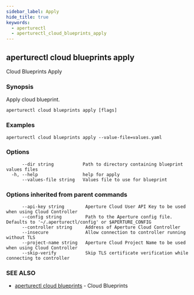 ```yaml
---
sidebar_label: Apply
hide_title: true
keywords:
  - aperturectl
  - aperturectl_cloud_blueprints_apply
---
```


<!-- markdownlint-disable -->

## aperturectl cloud blueprints apply

Cloud Blueprints Apply

### Synopsis

Apply cloud blueprint.

```
aperturectl cloud blueprints apply [flags]
```

### Examples

```
aperturectl cloud blueprints apply --value-file=values.yaml
```

### Options

```
      --dir string           Path to directory containing blueprint values files
  -h, --help                 help for apply
      --values-file string   Values file to use for blueprint
```

### Options inherited from parent commands

```
      --api-key string        Aperture Cloud User API Key to be used when using Cloud Controller
      --config string         Path to the Aperture config file. Defaults to '~/.aperturectl/config' or $APERTURE_CONFIG
      --controller string     Address of Aperture Cloud Controller
      --insecure              Allow connection to controller running without TLS
      --project-name string   Aperture Cloud Project Name to be used when using Cloud Controller
      --skip-verify           Skip TLS certificate verification while connecting to controller
```

### SEE ALSO

- [aperturectl cloud blueprints](/reference/aperturectl/cloud/blueprints/blueprints.md) - Cloud Blueprints

